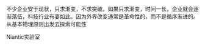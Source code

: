 不少企业安于现状，只求渐变，不求突破。如果只求渐变，时间一长，企业就会逐渐落伍，科技行业有妻如此。因为外界改变通常是革命性的，而不是循序渐进的。
从基本物理原则出发去探索可能性


Niantic实验室